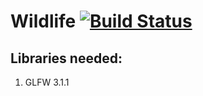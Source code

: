 # Wildlife  [![Build Status](https://travis-ci.org/NickDave/Wildlife.svg?branch=master)](https://travis-ci.org/NickDave/Wildlife)

## Libraries needed:
1. GLFW 3.1.1
